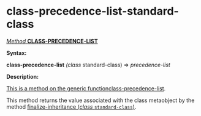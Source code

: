 class-precedence-list-standard-class
====================================

[*Method* **CLASS-PRECEDENCE-LIST**]()

**Syntax:**

**class-precedence-list** *(class* standard-class) => *precedence-list*

**Description:**

[This is a method on the generic function]()[class-precedence-list](class-precedence-list.md).

This method returns the value associated with the class metaobject by the method [finalize-inheritance (*class* `standard-class`)](finalize-inheritance-standard-class.md).
